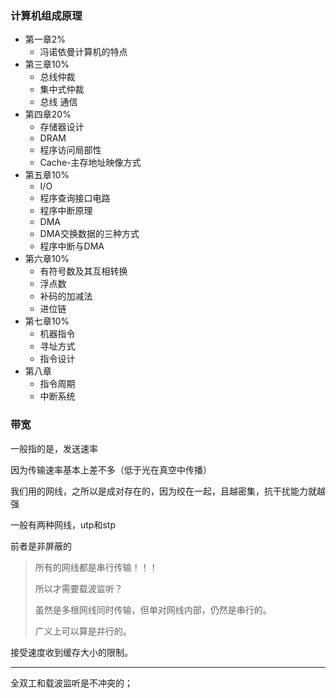 ### 计算机组成原理

- 第一章2%
  - 冯诺依曼计算机的特点
- 第三章10%
  - 总线仲裁
  - 集中式仲裁
  - 总线 通信
- 第四章20%
  - 存储器设计
  - DRAM
  - 程序访问局部性
  - Cache-主存地址映像方式
- 第五章10%
  - I/O
  - 程序查询接口电路
  - 程序中断原理
  - DMA
  - DMA交换数据的三种方式
  - 程序中断与DMA
- 第六章10%
  - 有符号数及其互相转换
  - 浮点数
  - 补码的加减法
  - 进位链
- 第七章10%
  - 机器指令
  - 寻址方式
  - 指令设计
- 第八章
  - 指令周期
  - 中断系统







### 带宽

一般指的是，发送速率

因为传输速率基本上差不多（低于光在真空中传播）

我们用的网线，之所以是成对存在的，因为绞在一起，且越密集，抗干扰能力就越强

一般有两种网线，utp和stp

前者是非屏蔽的

> 所有的网线都是串行传输！！！
>
> 所以才需要载波监听？
>
> 虽然是多根网线同时传输，但单对网线内部，仍然是串行的。
>
> 广义上可以算是并行的。

接受速度收到缓存大小的限制。



---

全双工和载波监听是不冲突的；